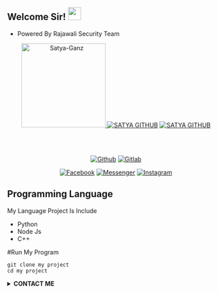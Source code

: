 ## Welcome Sir! <img src="https://raw.githubusercontent.com/iampavangandhi/iampavangandhi/master/gifs/Hi.gif" width="30px"></h2>
* Powered By Rajawali Security Team
<p align="center"><a href="https://github.com/SATYA-GANZ"><img src="http://images.rajawalisecteam.tech/RST%20%20OFC%2020210121_162853.jpg" height='195' alt="Satya-Ganz">
<a href="https://github.com/SATYA-GANZ"><img title="SATYA GITHUB" src="https://github-readme-stats.vercel.app/api?username=SATYA-GANZ&show_icons=true&include_all_commits=true&theme=chartreuse-dark&cache_seconds=3200"></a>
<a href="https://github.com/SATYA-GANZ"><img title="SATYA GITHUB" src="https://github-readme-stats.vercel.app/api/top-langs/?username=SATYA-GANZ&layout=compact&theme=nightowl"></a>
</p>
<br><br>
<p align="center">
<a href="https://github.com/SATYA-GANZ"><img title="Github" src="https://img.shields.io/badge/Github-SATYA--GANZ-blue?style=for-the-badge&logo=github"></a>
<a href="https://gitlab.com/SATYA-GANZ"><img title="Gitlab" src="https://img.shields.io/badge/Gitlab-SATYA--GANZ-blue?style=for-the-badge&logo=gitlab"></a>
</p>

<p align="center">
<a href="https://fb.com//SATYA-GANZ"><img title="Facebook" src="https://img.shields.io/badge/Facebook-red?style=for-the-badge&logo=facebook"></a>
<a href="https://m.me/SATYA-GANZ"><img title="Messenger" src="https://img.shields.io/badge/Messenger-red?style=for-the-badge&logo=messenger"></a>
<a href="https://www.instagram.com/SATYA-GANZ"><img title="Instagram" src="https://img.shields.io/badge/INSTAGRAM-purple?style=for-the-badge&logo=instagram"></a>

## Programming Language
My Language Project Is Include
* Python
* Node Js
* C++

#Run My Program
```
git clone my project
cd my project
```
<details>
  <summary><b>CONTACT ME</b></summary><br>

  * <a href="https://www.facebook.com/SATYA-GANZ"/><img alt="Satya Fb" align="left" width="22px" src="https://cdn.jsdelivr.net/npm/simple-icons@v3/icons/facebook.svg" /><b>Add</b></a><br>
  * <a href="https://wa.me/+6283819420404"/><img alt="Satya Wa" align="left" width="22px" src="https://cdn.jsdelivr.net/npm/simple-icons@v3/icons/telegram.svg" /><b>Chat</b></a><br>
  * <a href="https://github.com/SATYA-GANZ"/><img alt="SATYA GITHUB" align="left" width="22px" src="https://cdn.jsdelivr.net/npm/simple-icons@v3/icons/instagram.svg" /><b> Follow My Github</b></a>
  </p>
</details>
